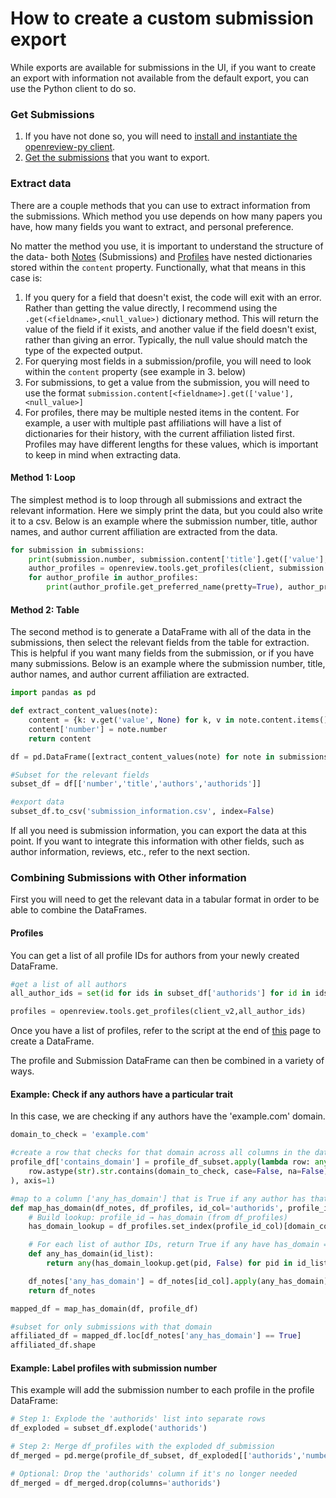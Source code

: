 # How to create a custom submission export

While exports are available for submissions in the UI, if you want to create an export with information not available from the default export, you can use the Python client to do so.

### Get Submissions

1. If you have not done so, you will need to [install and instantiate the openreview-py client](../../getting-started/using-the-api/installing-and-instantiating-the-python-client.md).&#x20;
2. [Get the submissions](how-to-get-all-notes-for-submissions-reviews-rebuttals-etc.md#quickstart-getting-all-submissions) that you want to export.

### Extract data

There are a couple methods that you can use to extract information from the submissions. Which method you use depends on how many papers you have, how many fields you want to extract, and personal preference.&#x20;

No matter the method you use, it is important to understand the structure of the data- both [Notes](../../getting-started/objects-in-openreview/introduction-to-notes.md) (Submissions) and [Profiles](../../getting-started/objects-in-openreview/introduction-to-profiles.md) have nested dictionaries stored within the `content` property. Functionally, what that means in this case is:

1. If you query for a field that doesn't exist, the code will exit with an error. Rather than getting the value directly, I recommend using the `.get(<fieldname>,<null_value>)` dictionary method. This will return the value of the field if it exists, and another value if the field doesn't exist, rather than giving an error. Typically, the null value should match the type of the expected output.&#x20;
2. For querying most fields in a submission/profile, you will need to look within the `content` property (see example in 3. below)
3. For submissions, to get a value from the submission, you will need to use the format `submission.content[<fieldname>].get(['value'],<null_value>]`&#x20;
4. For profiles, there may be multiple nested items in the content. For example, a user with multiple past affiliations will have a list of dictionaries for their history, with the current affiliation listed first. Profiles may have different lengths for these values, which is important to keep in mind when extracting data.&#x20;

#### Method 1: Loop

The simplest method is to loop through all submissions and extract the relevant information. Here we simply print the data, but you could also write it to a csv. Below is an example where the submission number, title, author names, and author current affiliation are extracted from the data.&#x20;

```python
for submission in submissions:
    print(submission.number, submission.content['title'].get(['value'],'')) 
    author_profiles = openreview.tools.get_profiles(client, submission.content['authorids'].get(['value'],''))
    for author_profile in author_profiles:
        print(author_profile.get_preferred_name(pretty=True), author_profile.content.get('history', [{}])[0])
```

#### Method 2: Table

The second method is to generate a DataFrame with all of the data in the submissions, then select the relevant fields from the table for extraction. This is helpful if you want many fields from the submission, or if you have many submissions. Below is an example where the submission number, title, author names, and author current affiliation are extracted.&#x20;



```python
import pandas as pd

def extract_content_values(note):
    content = {k: v.get('value', None) for k, v in note.content.items()}
    content['number'] = note.number
    return content

df = pd.DataFrame([extract_content_values(note) for note in submissions])

#Subset for the relevant fields
subset_df = df[['number','title','authors','authorids']]

#export data
subset_df.to_csv('submission_information.csv', index=False)
```

If all you need is submission information, you can export the data at this point. If you want to integrate this information with other fields, such as author information, reviews, etc., refer to the next section.&#x20;

### Combining Submissions with Other information

First you will need to get the relevant data in a tabular format in order to be able to combine the DataFrames.

#### Profiles

You can get a list of all profile IDs for authors from your newly created DataFrame.&#x20;

```python
#get a list of all authors
all_author_ids = set(id for ids in subset_df['authorids'] for id in ids)

profiles = openreview.tools.get_profiles(client_v2,all_author_ids)
```

Once you have a list of profiles, refer to the script at the end of [this](../../getting-started/objects-in-openreview/introduction-to-profiles.md) page to create a DataFrame.&#x20;

The profile and Submission DataFrame can then be combined in a variety of ways.&#x20;

#### Example: Check if any authors have a particular trait

In this case, we are checking if any authors have the 'example.com' domain.

```python
domain_to_check = 'example.com'

#create a row that checks for that domain across all columns in the data
profile_df['contains_domain'] = profile_df_subset.apply(lambda row: any(
    row.astype(str).str.contains(domain_to_check, case=False, na=False)
), axis=1)

#map to a column ['any_has_domain'] that is True if any author has that domain in their history
def map_has_domain(df_notes, df_profiles, id_col='authorids', profile_id_col='profile_id', domain_col='contains_domain'):
    # Build lookup: profile_id → has_domain (from df_profiles)
    has_domain_lookup = df_profiles.set_index(profile_id_col)[domain_col].to_dict()

    # For each list of author IDs, return True if any have has_domain = True
    def any_has_domain(id_list):
        return any(has_domain_lookup.get(pid, False) for pid in id_list)

    df_notes['any_has_domain'] = df_notes[id_col].apply(any_has_domain)
    return df_notes

mapped_df = map_has_domain(df, profile_df)

#subset for only submissions with that domain
affiliated_df = mapped_df.loc[df_notes['any_has_domain'] == True]
affiliated_df.shape
```

#### Example: Label profiles with submission number

This example will add the submission number to each profile in the profile DataFrame:

```python
# Step 1: Explode the 'authorids' list into separate rows
df_exploded = subset_df.explode('authorids')

# Step 2: Merge df_profiles with the exploded df_submission
df_merged = pd.merge(profile_df_subset, df_exploded[['authorids','number']], left_on='profile_id', right_on='authorids', how='left')

# Optional: Drop the 'authorids' column if it's no longer needed
df_merged = df_merged.drop(columns='authorids')

```



